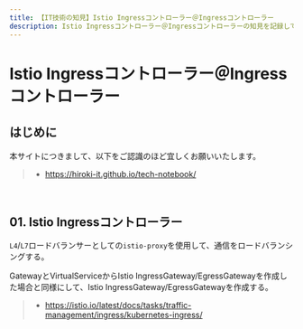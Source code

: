 ```yaml
---
title: 【IT技術の知見】Istio Ingressコントローラー＠Ingressコントローラー
description: Istio Ingressコントローラー＠Ingressコントローラーの知見を記録しています。
---
```


# Istio Ingressコントローラー＠Ingressコントローラー

## はじめに

本サイトにつきまして、以下をご認識のほど宜しくお願いいたします。

> - https://hiroki-it.github.io/tech-notebook/

<br>

## 01. Istio Ingressコントローラー

`L4`/`L7`ロードバランサーとしての`istio-proxy`を使用して、通信をロードバランシングする。

GatewayとVirtualServiceからIstio IngressGateway/EgressGatewayを作成した場合と同様にして、Istio IngressGateway/EgressGatewayを作成する。

> - https://istio.io/latest/docs/tasks/traffic-management/ingress/kubernetes-ingress/

<br>
